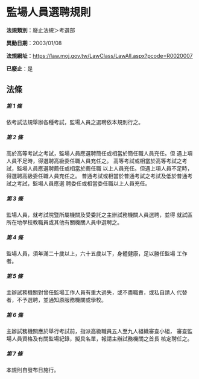 # 監場人員選聘規則

**法規類別**：廢止法規＞考選部

**異動日期**：2003/01/08  

**法規網址**：https://law.moj.gov.tw/LawClass/LawAll.aspx?pcode=R0020007

**已廢止**：是



## 法條
##### 第 1 條
依考試法規舉辦各種考試，監場人員之選聘依本規則行之。

##### 第 2 條
高於高等考試之考試，監場人員應選聘簡任或相當於簡任職人員充任。但
遇上項人員不足時，得選聘高級委任職人員充任之。
高等考試或相當於高等考試之考試，監場人員應選聘薦任或相當於薦任職
以上人員充任。但遇上項人員不足時，得選聘高級委任職人員充任之。
普通考試或相當於普通考試之考試及低於普通考試之考試，監場人員應選
聘委任或相當委任職以上人員充任。

##### 第 3 條
監場人員，就考試院暨所屬機關及受委託之主辦試務機關人員選聘，並得
就試區所在地學校教職員或其他有關機關人員中選聘之。

##### 第 4 條
監場人員，須年滿二十歲以上，六十五歲以下，身體健康，足以勝任監場
工作者。

##### 第 5 條
主辦試務機關對曾任監場工作人員有重大過失，或不盡職責，或私自請人
代替者，不予選聘，並通知原服務機關或學校。

##### 第 6 條
主辦試務機關應於舉行考試前，指派高級職員五人至九人組織審查小組，
審查監場人員資格及有關監場紀錄，擬具名單，報請主辦試務機關之首長
核定聘任之。

##### 第 7 條
本規則自發布日施行。


